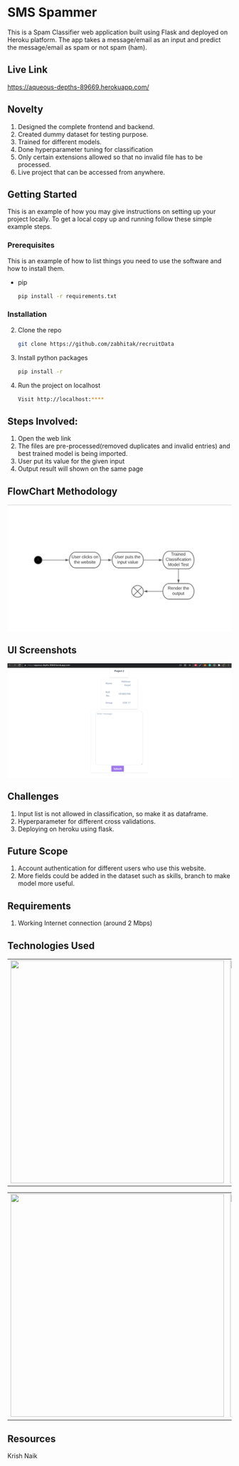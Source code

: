 # SMS Spammer

This is a Spam Classifier web application built using Flask and deployed on Heroku platform.
The app takes a message/email as an input and predict the message/email as spam or not spam (ham).

## Live Link

https://aqueous-depths-89669.herokuapp.com/

## Novelty

1. Designed the complete frontend and backend.
2. Created dummy dataset for testing purpose.
3. Trained for different models.
4. Done hyperparameter tuning for classification
5. Only certain extensions allowed so that no invalid file has to be processed.
6. Live project that can be accessed from anywhere. 

## Getting Started

This is an example of how you may give instructions on setting up your project locally.
To get a local copy up and running follow these simple example steps.

### Prerequisites

This is an example of how to list things you need to use the software and how to install them.
* pip
  ```sh
  pip install -r requirements.txt
  ```
### Installation

2. Clone the repo
   ```sh
   git clone https://github.com/zabhitak/recruitData
   ```
3. Install python packages
   ```sh
   pip install -r 
   ```
4. Run the project on localhost
   ```sh
   Visit http://localhost:****
   
   ```


## Steps Involved:

1. Open the web link
2. The files are pre-processed(removed duplicates and invalid entries) and best trained model is being imported.
3. User put its value for the given input
4. Output result will shown on the same page

## FlowChart Methodology

<img src="https://github.com/zabhitak/sPAMMER/blob/master/Screenshot/flowchart.PNG"  align="center" alt=""/>

## UI Screenshots

<img src="https://github.com/zabhitak/sPAMMER/blob/master/Screenshot/ui.PNG"  align="center" alt=""/>



## Challenges

1. Input list is not allowed in classification, so make it as dataframe.
2. Hyperparameter for different cross validations.
3. Deploying on heroku using flask.

## Future Scope

1. Account authentication for different users who use this website.
2. More fields could be added in the dataset such as skills, branch to make model more useful.

## Requirements

1. Working Internet connection (around 2 Mbps)


## Technologies Used

<table>
  <tr>
      <td align="center"><img src="https://user-images.githubusercontent.com/42894689/133317407-dc868f47-fbcb-4799-be73-b25313e65b0d.png"  height="500px;"width="480px;"alt=""/></td>
    <td align="right"><img src="https://user-images.githubusercontent.com/42894689/133317464-d798e31b-8622-46be-909c-a264e34b7d31.png" height="500px;" width="480px;"alt=""/><br /></td>
   
    
  </tr>
  </table>

<table>
  <tr>
      <td align="center"><img src="https://user-images.githubusercontent.com/42894689/133317498-05875c94-9f66-47c4-b2d3-bc5a09d1361b.png"  height="500px;"width="480px;"alt=""/></td>
    <td align="right"><img src="https://user-images.githubusercontent.com/42894689/133317602-42753fcb-f12e-45b5-8983-715964902754.png" height="500px;" width="480px;"alt=""/><br /></td>
   
    
  </tr>
</table>

## Resources 

Krish Naik
